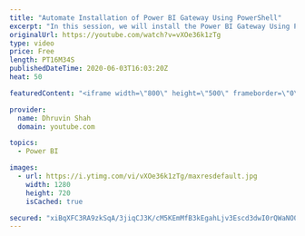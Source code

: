 ```yaml
---
title: "Automate Installation of Power BI Gateway Using PowerShell"
excerpt: "In this session, we will install the Power BI Gateway Using PowerShell. Here we will talk about how we can automate Gateway installation using PowerShell.  The Process is very simple and easy. • First, we need to install Windows PowerShell 7.0  • After that, we need to download and Install the Gateway"
originalUrl: https://youtube.com/watch?v=vXOe36k1zTg
type: video
price: Free
length: PT16M34S
publishedDateTime: 2020-06-03T16:03:20Z
heat: 50

featuredContent: "<iframe width=\"800\" height=\"500\" frameborder=\"0\" src=\"https://www.youtube.com/embed/vXOe36k1zTg\" allow=\"accelerometer; autoplay; encrypted-media; gyroscope; picture-in-picture\" allowfullscreen></iframe>"

provider:
  name: Dhruvin Shah
  domain: youtube.com

topics:
  - Power BI

images:
  - url: https://i.ytimg.com/vi/vXOe36k1zTg/maxresdefault.jpg
    width: 1280
    height: 720
    isCached: true

secured: "xiBqXFC3RA9zkSqA/3jiqCJ3K/cM5KEmMfB3kEgahLjv3Escd3dwI0rQWaNO02UClfOKQq7wn3Mu6mnnc7dBh1xMoo2IK9YOp+DH6RR80lwYSG8MWXMcmLQaNtH3PBQVqTX+RqVEwewXqwIFv/qw4PF1r7dS8BEHroSkjQkKv0pJjUS5jCnx3bwo76K19DTHQSewYKq20+2pZ31y1Mrcwd/ROXCSz0WbWzGKpHGYBsGAAosmFAWtuQLKdx8POiN+vmBVTt/PJolw685XH/oQfbl4YxHdzFygUIlqliqAjlrbJVWwFczkxfmHlkR4//zOO+TN3UM1e3m+9fZLTc6Z0A4ReN3w7kD8DfJxgDKd/gSfr+/PiYzeWgcmeBz94xqFU1iDDUFp/URP+j6KQCx6qn6tJBN+NRIrviaY+EFIXQk=;Mu9VY2ZvLQ0OZXEA1F45zA=="
---
```


